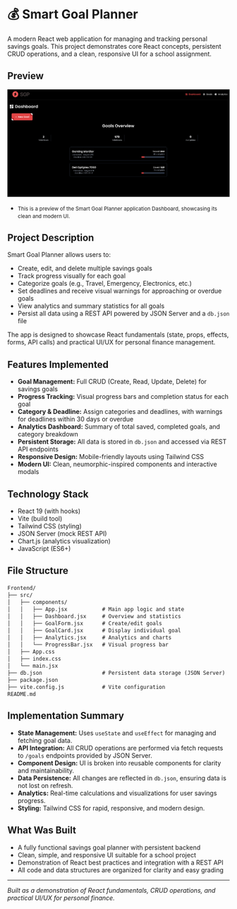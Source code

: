 # 💰 Smart Goal Planner

A modern React web application for managing and tracking personal savings goals. This project demonstrates core React concepts, persistent CRUD operations, and a clean, responsive UI for a school assignment.

## Preview

![Smart Goal Planner Preview](./Frontend/src/assets/previewimage.png)
- <small>This is a preview of the Smart Goal Planner application Dashboard, showcasing its clean and modern UI.</small>

## Project Description

Smart Goal Planner allows users to:
- Create, edit, and delete multiple savings goals
- Track progress visually for each goal
- Categorize goals (e.g., Travel, Emergency, Electronics, etc.)
- Set deadlines and receive visual warnings for approaching or overdue goals
- View analytics and summary statistics for all goals
- Persist all data using a REST API powered by JSON Server and a `db.json` file

The app is designed to showcase React fundamentals (state, props, effects, forms, API calls) and practical UI/UX for personal finance management.

## Features Implemented

- **Goal Management:** Full CRUD (Create, Read, Update, Delete) for savings goals
- **Progress Tracking:** Visual progress bars and completion status for each goal
- **Category & Deadline:** Assign categories and deadlines, with warnings for deadlines within 30 days or overdue
- **Analytics Dashboard:** Summary of total saved, completed goals, and category breakdown
- **Persistent Storage:** All data is stored in `db.json` and accessed via REST API endpoints
- **Responsive Design:** Mobile-friendly layouts using Tailwind CSS
- **Modern UI:** Clean, neumorphic-inspired components and interactive modals

## Technology Stack

- React 19 (with hooks)
- Vite (build tool)
- Tailwind CSS (styling)
- JSON Server (mock REST API)
- Chart.js (analytics visualization)
- JavaScript (ES6+)

## File Structure

```
Frontend/
├── src/
│   ├── components/
│   │   ├── App.jsx           # Main app logic and state
│   │   ├── Dashboard.jsx     # Overview and statistics
│   │   ├── GoalForm.jsx      # Create/edit goals
│   │   ├── GoalCard.jsx      # Display individual goal
│   │   ├── Analytics.jsx     # Analytics and charts
│   │   └── ProgressBar.jsx   # Visual progress bar
│   ├── App.css
│   ├── index.css
│   └── main.jsx
├── db.json                   # Persistent data storage (JSON Server)
├── package.json
├── vite.config.js            # Vite configuration
README.md
```

## Implementation Summary

- **State Management:** Uses `useState` and `useEffect` for managing and fetching goal data.
- **API Integration:** All CRUD operations are performed via fetch requests to `/goals` endpoints provided by JSON Server.
- **Component Design:** UI is broken into reusable components for clarity and maintainability.
- **Data Persistence:** All changes are reflected in `db.json`, ensuring data is not lost on refresh.
- **Analytics:** Real-time calculations and visualizations for user savings progress.
- **Styling:** Tailwind CSS for rapid, responsive, and modern design.

## What Was Built

- A fully functional savings goal planner with persistent backend
- Clean, simple, and responsive UI suitable for a school project
- Demonstration of React best practices and integration with a REST API
- All code and data structures are organized for clarity and easy grading

---

*Built as a demonstration of React fundamentals, CRUD operations, and practical UI/UX for personal finance.*
